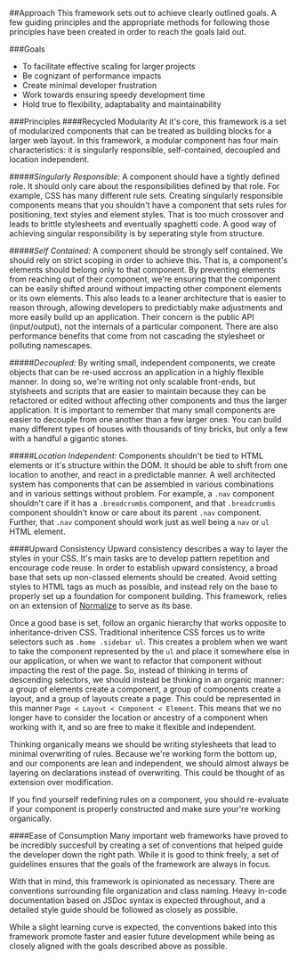 ##Approach
This framework sets out to achieve clearly outlined goals. A few guiding
principles and the appropriate methods for following those principles have been
created in order to reach the goals laid out.

###Goals
- To facilitate effective scaling for larger projects
- Be cognizant of performance impacts
- Create minimal developer frustration
- Work towards ensuring speedy development time
- Hold true to flexibility, adaptabality and maintainability

###Principles
####Recycled Modularity
At it's core, this framework is a set of modularized components that can be
treated as building blocks for a larger web layout. In this framework,
a modular component has four main characteristics: it is singularly responsible,
self-contained, decoupled and location independent.

#####_Singularly Responsible:_
A component should have a tightly defined role. It should only care about the
responsibilities defined by that role. For example, CSS has many different rule
sets.  Creating singularly responsible components means that you shouldn't have
a component that sets rules for positioning, text styles and element styles.
That is too much crossover and leads to brittle stylesheets and eventually
spaghetti code. A good way of achieving singular responsibility is by
seperating style
from structure.

#####_Self Contained:_
A component should be strongly self contained. We should rely on strict scoping
in order to achieve this. That is, a component's elements should belong only to
that component. By preventing elements from reaching out of their component,
we're ensuring that the component can be easily shifted around without
impacting other component elements or its own elements. This also leads to a
leaner architecture that is easier to reason through, allowing developers to
predictiably make adjustments and more easily build up an application. Their
concern is the public API (input/output), not the internals of a particular
component. There are also performance benefits that come from not cascading the
stylesheet or polluting namescapes.

#####_Decoupled:_
By writing small, independent components, we create objects that can be re-used
accross an application in a highly flexible manner. In doing so, we're writing
not only scalable front-ends, but stylsheets and scripts that are easier to
maintain because they can be refactored or edited without affecting other
components and thus the larger application. It is important to remember that
many small components are easier to decouple from one another than a few larger
ones. You can build many different types of houses with thousands of tiny
bricks, but only a few with a handful a gigantic stones.

#####_Location Independent:_
Components shouldn't be tied to HTML elements or it's structure within the DOM.
It should be able to shift from one location to another, and react in a
predictable manner. A well architected system has components that can be
assembled in various combinations and in various settings without problem. For
example, a `.nav` component shouldn't care if it has a `.breadcrumbs`
component, and that `.breadcrumbs` component shouldn't know or care about its
parent `.nav` component. Further, that `.nav` component should work just as
well being a `nav` or `ul` HTML element.

####Upward Consistency
Upward consistency describes a way to layer the styles in your CSS. It's main
tasks are to develop pattern repetition and encourage code reuse. In order to
establish upward consistency, a broad base that sets up non-classed elements
should be created. Avoid setting styles to HTML tags as much as possible, and
instead rely on the base to properly set up a foundation for component
building. This framework, relies on an extension of
[Normalize](http://necolas.github.io/normalize.css/) to serve as its base.

Once a good base is set, follow an organic hierarchy that works opposite to
inheritance-driven CSS. Traditional inheritence CSS forces us to write
selectors such as `.home .sidebar ul`. This creates a problem when we want to
take the component represented by the `ul` and place it somewhere else in our
application, or when we want to refactor that component without impacting the
rest of the page. So, instead of thinking in terms of descending selectors, we
should instead be thinking in an organic manner: a group of elements create a
component, a group of components create a layout, and a group of layouts create
a page. This could be represented in this manner
`Page < Layout < Component < Element`. This means that we no longer have to
consider the location or ancestry of a component when working with it, and so
are free to make it flexible and independent.

Thinking organically means we should be writing stylesheets that lead to
minimal overwriting of rules. Because we're working form the bottom up, and our
components are lean and independent, we should almost always be layering on
declarations instead of overwriting. This could be thought of as extension over
modification.

If you find yourself redefining rules on a component, you should
re-evaluate if your component is properly constructed and make sure your're
working organically.

####Ease of Consumption
Many important web frameworks have proved to be incredibly succesfull by
creating a set of conventions that helped guide the developer down the right
path. While it is good to think freely, a set of guidelines ensures that the
goals of the framework are always in focus.

With that in mind, this framework is opinionated as necessary. There are
conventions surrounding file organization and class naming. Heavy in-code
documentation based on JSDoc syntax is expected throughout, and a detailed
style guide should be followed as closely as possible.

While a slight learning curve is expected, the conventions baked into this
framework promote faster and easier future development while being as closely
aligned with the goals described above as possible.
